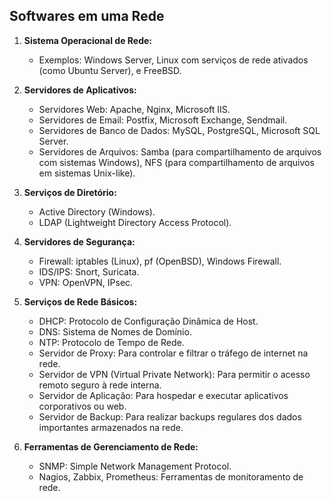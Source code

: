 ## Softwares em uma Rede

1. **Sistema Operacional de Rede:**
   - Exemplos: Windows Server, Linux com serviços de rede ativados (como Ubuntu Server), e FreeBSD.

2. **Servidores de Aplicativos:**
   - Servidores Web: Apache, Nginx, Microsoft IIS.
   - Servidores de Email: Postfix, Microsoft Exchange, Sendmail.
   - Servidores de Banco de Dados: MySQL, PostgreSQL, Microsoft SQL Server.
   - Servidores de Arquivos: Samba (para compartilhamento de arquivos com sistemas Windows), NFS (para compartilhamento de arquivos em sistemas Unix-like).

3. **Serviços de Diretório:**
   - Active Directory (Windows).
   - LDAP (Lightweight Directory Access Protocol).

4. **Servidores de Segurança:**
   - Firewall: iptables (Linux), pf (OpenBSD), Windows Firewall.
   - IDS/IPS: Snort, Suricata.
   - VPN: OpenVPN, IPsec.

5. **Serviços de Rede Básicos:**
   - DHCP: Protocolo de Configuração Dinâmica de Host.
   - DNS: Sistema de Nomes de Domínio.
   - NTP: Protocolo de Tempo de Rede.
   - Servidor de Proxy: Para controlar e filtrar o tráfego de internet na rede.
   - Servidor de VPN (Virtual Private Network): Para permitir o acesso remoto seguro à rede interna.
   - Servidor de Aplicação: Para hospedar e executar aplicativos corporativos ou web.
   - Servidor de Backup: Para realizar backups regulares dos dados importantes armazenados na rede.

6. **Ferramentas de Gerenciamento de Rede:**
   - SNMP: Simple Network Management Protocol.
   - Nagios, Zabbix, Prometheus: Ferramentas de monitoramento de rede.
